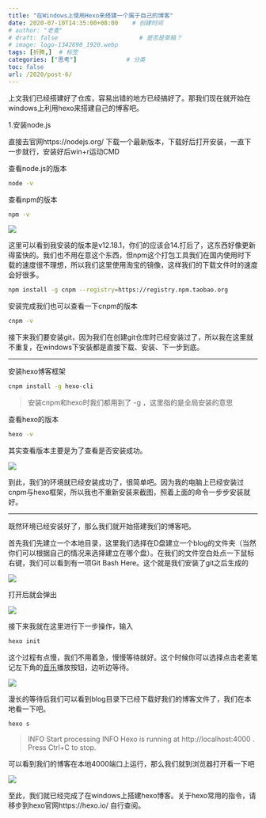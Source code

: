 ```yaml
---
title: "在Windows上使用Hexo来搭建一个属于自己的博客"
date: 2020-07-10T14:35:00+08:00    # 创建时间
# author: "老麦"
# draft: false                       # 是否是草稿？
# image: logo-1342690_1920.webp
tags: [折腾,]  # 标签
categories: ["思考"]              # 分类
toc: false
url: /2020/post-6/
---
```


上文我们已经搭建好了仓库，容易出错的地方已经搞好了。那我们现在就开始在windows上利用hexo来搭建自己的博客吧。

1.安装node.js

直接去官网https://nodejs.org/ 下载一个最新版本，下载好后打开安装，一直下一步就行，安装好后win+r运动CMD

查看node.js的版本

```bash
node -v
```

查看npm的版本

```bash
npm -v
```

![](https://sdn.qylao.com/laomai/2023/02/27/163fc197c2decd-1.webp)

这里可以看到我安装的版本是v12.18.1，你们的应该会14.打后了，这东西好像更新得蛮快的。我们也不用在意这个东西，但npm这个打包工具我们在国内使用时下载的速度很不理想，所以我们这里使用淘宝的镜像，这样我们的下载文件时的速度会好很多。

```bash
npm install -g cnpm --registry=https://registry.npm.taobao.org
```

安装完成我们也可以查看一下cnpm的版本

```bash
cnpm -v
```

接下来我们要安装git，因为我们在创建git仓库时已经安装过了，所以我在这里就不重复，在windows下安装都是直接下载、安装、下一步到底。

------

安装hexo博客框架

```bash
cnpm install -g hexo-cli
```

> 安装cnpm和hexo时我们都用到了  -g ，这里指的是全局安装的意思

查看hexo的版本

```bash
hexo -v
```

其实查看版本主要是为了查看是否安装成功。

![](https://sdn.qylao.com/laomai/2023/02/27/163fc197c35bc4-1.webp)

到此，我们的环境就已经安装成功了，很简单吧。因为我的电脑上已经安装过cnpm与hexo框架，所以我也不重新安装来截图，照着上面的命令一步步安装就好。

------

既然环境已经安装好了，那么我们就开始搭建我们的博客吧。

首先我们先建立一个本地目录，这里我们选择在D盘建立一个blog的文件夹（当然你们可以根据自己的情况来选择建立在哪个盘）。在我们的文件空白处点一下鼠标右键，我们可以看到有一项Git Bash Here。这个就是我们安装了git之后生成的

![](https://sdn.qylao.com/laomai/2023/02/27/163fc197c3d2c6-1.webp)

打开后就会弹出

![](https://sdn.qylao.com/laomai/2023/02/27/163fc197c43900-1.webp)

接下来我就在这里进行下一步操作，输入

```bash
hexo init
```

这个过程有点慢，我们不用着急，慢慢等待就好。这个时候你可以选择点击老麦笔记左下角的[音乐](音乐.md)播放按钮，边听边等待。

![](https://sdn.qylao.com/laomai/2023/02/27/163fc197c4b9ad-1.webp)

漫长的等待后我们可以看到blog目录下已经下载好我们的博客文件了，我们在本地看一下吧。

```bash
hexo s
```

> INFO  Start processing
> INFO  Hexo is running at http://localhost:4000 . Press Ctrl+C to stop.

可以看到我们的博客在本地4000端口上运行，那么我们就到浏览器打开看一下吧

![](https://sdn.qylao.com/laomai/2023/02/27/163fc197c54b0f-1.webp)

至此，我们就已经完成了在windows上搭建hexo博客。关于hexo常用的指令，请移步到hexo官网https://hexo.io/ 自行查阅。
